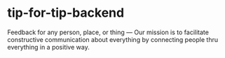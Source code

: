 tip-for-tip-backend
===================

Feedback for any person, place, or thing —  Our mission is to facilitate constructive communication about everything by connecting people thru everything in a positive way.
